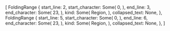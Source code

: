 [
    FoldingRange {
        start_line: 2,
        start_character: Some(
            0,
        ),
        end_line: 3,
        end_character: Some(
            23,
        ),
        kind: Some(
            Region,
        ),
        collapsed_text: None,
    },
    FoldingRange {
        start_line: 5,
        start_character: Some(
            0,
        ),
        end_line: 6,
        end_character: Some(
            23,
        ),
        kind: Some(
            Region,
        ),
        collapsed_text: None,
    },
]